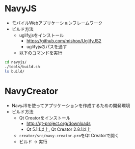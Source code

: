 # NavyJS
- モバイルWebアプリケーションフレームワーク
- ビルド方法
  - uglifyjsをインストール
      - https://github.com/mishoo/UglifyJS2
      - uglifyjsのパスを通す
  - 以下のコマンドを実行

```sh
cd navyjs/
./tools/build.sh
ls build/
```

# NavyCreator
- NavyJSを使ってアプリケーションを作成するための開発環境
- ビルド方法
  - Qt Creatorをインストール
      - http://qt-project.org/downloads
      - Qt 5.1.1以上, Qt Creator 2.8.1以上
  - ``creator/src/navy-creator.pro``をQt Creatorで開く
  - ビルド -> 実行
